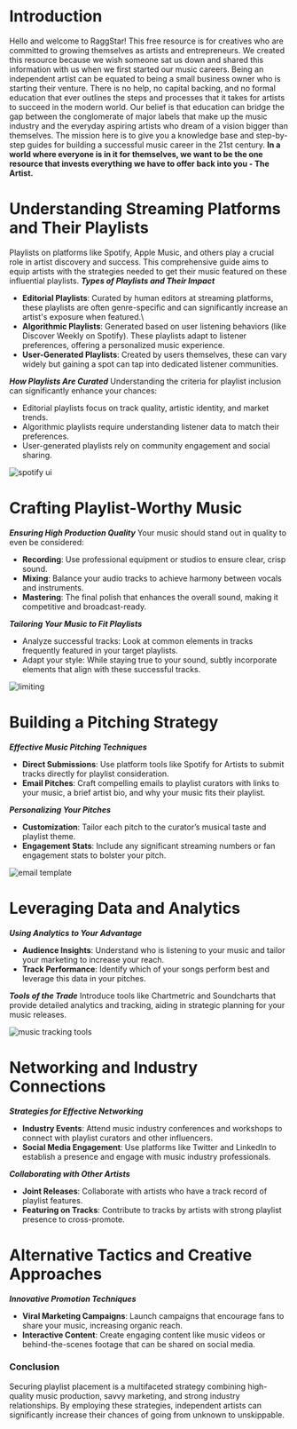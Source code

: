 <script lang='ts'>
  import BlogPageTemplate from '$lib/components/blog/BlogPageTemplate.svelte';
  import type { BlogCardProps } from '$lib/managers/BlogManager';
  import { orderedBlogPosts } from '$lib/managers/BlogManager';
  import { page } from '$app/stores';

  const blogPostInfo: BlogCardProps = orderedBlogPosts.find((post) => post.slug === $page.route.id?.split('/')[3]);
  const assetsUrl = `/blog/${blogPostInfo.image}`;

  const img1 = `${assetsUrl}/img1.jpeg`;
  const img2 = `${assetsUrl}/img2.jpeg`;
  const img3 = `${assetsUrl}/img3.jpeg`;
  const img4 = `${assetsUrl}/img4.jpeg`;
  const gif1 = `${assetsUrl}/gif1.gif`;
</script>

<BlogPageTemplate
  title={blogPostInfo.title}
  subtitle={blogPostInfo.subtitle}
  published_date={blogPostInfo.date_published}
  coverImg={blogPostInfo.image}>

# Introduction
Hello and welcome to RaggStar! This free resource is for creatives who are committed to growing themselves as artists and entrepreneurs. We created this resource because we wish someone sat us down and shared this information with us when we first started our music careers. Being an independent artist can be equated to being a small business owner who is starting their venture. There is no help, no capital backing, and no formal education that ever outlines the steps and processes that it takes for artists to succeed in the modern world. Our belief is that education can bridge the gap between the conglomerate of major labels that make up the music industry and the everyday aspiring artists who dream of a vision bigger than themselves. The mission here is to give you a knowledge base and step-by-step guides for building a successful music career in the 21st century. **In a world where everyone is in it for themselves, we want to be the one resource that invests everything we have to offer back into you - The Artist.**

# Understanding Streaming Platforms and Their Playlists
Playlists on platforms like Spotify, Apple Music, and others play a crucial role in artist discovery and success. This comprehensive guide aims to equip artists with the strategies needed to get their music featured on these influential playlists.
**_Types of Playlists and Their Impact_**
* **Editorial Playlists**: Curated by human editors at streaming platforms, these playlists are often genre-specific and can significantly increase an artist's exposure when featured.\
* **Algorithmic Playlists**: Generated based on user listening behaviors (like Discover Weekly on Spotify). These playlists adapt to listener preferences, offering a personalized music experience.
* **User-Generated Playlists**: Created by users themselves, these can vary widely but gaining a spot can tap into dedicated listener communities.

**_How Playlists Are Curated_**
Understanding the criteria for playlist inclusion can significantly enhance your chances:
* Editorial playlists focus on track quality, artistic identity, and market trends.
* Algorithmic playlists require understanding listener data to match their preferences.
* User-generated playlists rely on community engagement and social sharing.

![spotify ui]({gif1})

# Crafting Playlist-Worthy Music

**_Ensuring High Production Quality_**
Your music should stand out in quality to even be considered:
* **Recording**: Use professional equipment or studios to ensure clear, crisp sound.
* **Mixing**: Balance your audio tracks to achieve harmony between vocals and instruments.
* **Mastering**: The final polish that enhances the overall sound, making it competitive and broadcast-ready.

**_Tailoring Your Music to Fit Playlists_**
* Analyze successful tracks: Look at common elements in tracks frequently featured in your target playlists.
* Adapt your style: While staying true to your sound, subtly incorporate elements that align with these successful tracks.

![limiting]({img1})

# Building a Pitching Strategy

**_Effective Music Pitching Techniques_**
* **Direct Submissions**: Use platform tools like Spotify for Artists to submit tracks directly for playlist consideration.
* **Email Pitches**: Craft compelling emails to playlist curators with links to your music, a brief artist bio, and why your music fits their playlist.

**_Personalizing Your Pitches_**
* **Customization**: Tailor each pitch to the curator’s musical taste and playlist theme.
* **Engagement Stats**: Include any significant streaming numbers or fan engagement stats to bolster your pitch.

![email template]({img2})

# Leveraging Data and Analytics

**_Using Analytics to Your Advantage_**
* **Audience Insights**: Understand who is listening to your music and tailor your marketing to increase your reach.
* **Track Performance**: Identify which of your songs perform best and leverage this data in your pitches.

**_Tools of the Trade_**
Introduce tools like Chartmetric and Soundcharts that provide detailed analytics and tracking, aiding in strategic planning for your music releases.

![music tracking tools]({img3})

# Networking and Industry Connections

**_Strategies for Effective Networking_**
* **Industry Events**: Attend music industry conferences and workshops to connect with playlist curators and other influencers.
* **Social Media Engagement**: Use platforms like Twitter and LinkedIn to establish a presence and engage with music industry professionals.

**_Collaborating with Other Artists_**
* **Joint Releases**: Collaborate with artists who have a track record of playlist features.
* **Featuring on Tracks**: Contribute to tracks by artists with strong playlist presence to cross-promote.

# Alternative Tactics and Creative Approaches

**_Innovative Promotion Techniques_**
* **Viral Marketing Campaigns**: Launch campaigns that encourage fans to share your music, increasing organic reach.
* **Interactive Content**: Create engaging content like music videos or behind-the-scenes footage that can be shared on social media.

### Conclusion
Securing playlist placement is a multifaceted strategy combining high-quality music production, savvy marketing, and strong industry relationships. By employing these strategies, independent artists can significantly increase their chances of going from unknown to unskippable.

</BlogPageTemplate>
